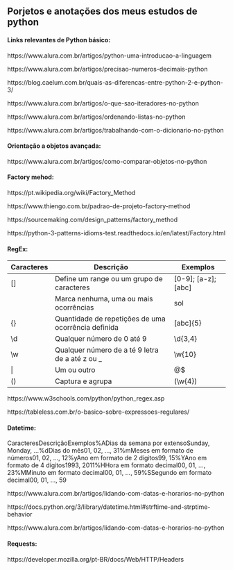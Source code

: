 <h2>Porjetos e anotações dos meus estudos de python</h2>

<h4>Links relevantes de Python básico:</h4>
<p>https://www.alura.com.br/artigos/python-uma-introducao-a-linguagem</p>
<p>https://www.alura.com.br/artigos/precisao-numeros-decimais-python</p>
<p>https://blog.caelum.com.br/quais-as-diferencas-entre-python-2-e-python-3/</p>
<p>https://www.alura.com.br/artigos/o-que-sao-iteradores-no-python</p>
<p>https://www.alura.com.br/artigos/ordenando-listas-no-python</p>
<p>https://www.alura.com.br/artigos/trabalhando-com-o-dicionario-no-python</p>

<h4>Orientação a objetos avançada:</h4>
<p>https://www.alura.com.br/artigos/como-comparar-objetos-no-python</p>

<h4>Factory mehod:</h4>
<p>https://pt.wikipedia.org/wiki/Factory_Method</p>
<p>https://www.thiengo.com.br/padrao-de-projeto-factory-method</p>
<p>https://sourcemaking.com/design_patterns/factory_method</p>
<p>https://python-3-patterns-idioms-test.readthedocs.io/en/latest/Factory.html</p>

<h4>RegEx:</h4>
<table><thead><tr><th>Caracteres</th><th>Descrição</th><th>Exemplos</th></tr></thead><tbody><tr><td>[]</td><td>Define um range ou um grupo de caracteres</td><td>[0-9]; [a-z]; [abc]</td></tr><tr><td></td><td>Marca nenhuma, uma ou mais ocorrências</td><td>sol</td></tr><tr><td>{}</td><td>Quantidade de repetições de uma ocorrência definida</td><td>[abc]{5}</td></tr><tr><td>\d</td><td>Qualquer número de 0 até 9</td><td>\d{3,4}</td></tr><tr><td>\w</td><td>Qualquer número de a té 9 letra de a até z ou _</td><td>\w{10}</td></tr><tr><td>|</td><td>Um ou outro</td><td>@$</td></tr><tr><td>()</td><td>Captura e agrupa</td><td>(\w{4})</td></tr></tbody></table>
<p>https://www.w3schools.com/python/python_regex.asp</p>
<p>https://tableless.com.br/o-basico-sobre-expressoes-regulares/</p>

<h4>Datetime:</h4>
<thead><tr><th>Caracteres</th><th>Descrição</th><th>Exemplos</th></tr></thead><tbody><tr><td>%A</td><td>Dias da semana por extenso</td><td>Sunday, Monday, ...</td></tr><tr><td>%d</td><td>Dias do mês</td><td>01, 02, ..., 31</td></tr><tr><td>%m</td><td>Meses em formato de números</td><td>01, 02, ..., 12</td></tr><tr><td>%y</td><td>Ano em formato de 2 dígitos</td><td>99, 15</td></tr><tr><td>%Y</td><td>Ano em formato de 4 dígitos</td><td>1993, 2011</td></tr><tr><td>%H</td><td>Hora em formato decimal</td><td>00, 01, ..., 23</td></tr><tr><td>%M</td><td>Minuto em formato decimal</td><td>00, 01, ..., 59</td></tr><tr><td>%S</td><td>Segundo em formato decimal</td><td>00, 01, ..., 59</td></tr></tbody>
<p>https://www.alura.com.br/artigos/lidando-com-datas-e-horarios-no-python</p>
<p>https://docs.python.org/3/library/datetime.html#strftime-and-strptime-behavior</p>
<p>https://www.alura.com.br/artigos/lidando-com-datas-e-horarios-no-python</p>

<h4>Requests:</h4>
<p>https://developer.mozilla.org/pt-BR/docs/Web/HTTP/Headers</p>
